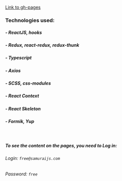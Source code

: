[Link to gh-pages](https://vlad4k5.github.io/Social_Network/)

### Technologies used:

##### - ReactJS, hooks

##### - Redux, react-redux, redux-thunk

##### - Typescript

##### - Axios

##### - SCSS, css-modules

##### - React Context

##### - React Skeleton

##### - Formik, Yup

<br/>

##### To see the content on the pages, you need to Log in:

###### Login: `free@samuraijs.com`

###### Password: `free`
